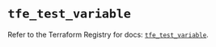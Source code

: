 # `tfe_test_variable`

Refer to the Terraform Registry for docs: [`tfe_test_variable`](https://registry.terraform.io/providers/hashicorp/tfe/0.63.0/docs/resources/test_variable).
